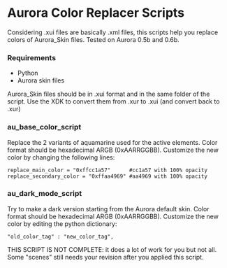# Aurora Color Replacer Scripts

Considering .xui files are basically .xml files, this scripts help you replace colors of Aurora_Skin files.
Tested on Aurora 0.5b and 0.6b.



### Requirements
- Python
- Aurora skin files 

Aurora_Skin files should be in .xui format and in the same folder of the script. Use the XDK to convert them from .xur to .xui (and convert back to .xur)



### au_base_color_script
Replace the 2 variants of aquamarine used for the active elements. Color format should be hexadecimal ARGB (0xAARRGGBB).
Customize the new color by changing the following lines:

	replace_main_color = "0xffcc1a57"      #cc1a57 with 100% opacity
	replace_secondary_color = "0xffaa4969" #aa4969 with 100% opacity



### au_dark_mode_script
Try to make a dark version starting from the Aurora default skin. Color format should be hexadecimal ARGB (0xAARRGGBB).
Customize the new color by editing the python dictionary:

	"old_color_tag" : "new_color_tag",

THIS SCRIPT IS NOT COMPLETE: it does a lot of work for you but not all. Some "scenes" still needs your revision after you applied this script.
